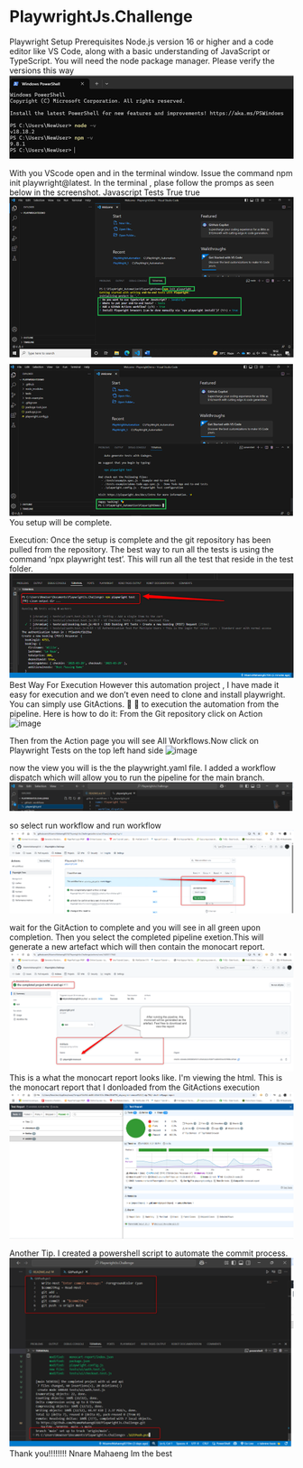 ﻿# PlaywrightJs.Challenge
Playwright Setup
Prerequisites 
Node.js version 16 or higher and a code editor like VS Code, along with a basic understanding of JavaScript or TypeScript. You will need the node package manager. Please verify the versions this way
![alt text](image-1.png)
 
With you VScode open and  in the terminal window. Issue the command 
npm init playwright@latest.
In the terminal , plase follow the promps as seen below in the screenshot.
Javascript
Tests
True 
true
 ![alt text](image-2.png)
You setup will be complete. 

Execution: 
Once the setup is complete and the git repository has been pulled from the repository. The best way to run all the tests is using the command ‘npx playwright test’. This will run all the test that reside in the test folder. 
![alt text](image-3.png)
Best Way For Execution
However this automation project , I have made it easy for execution and we don’t even need to clone and install playwright. You can simply use GitActions.   to execution the automation from the pipeline. Here is how to do it:
From the Git repository click on Action
![image](https://github.com/user-attachments/assets/f4d57bcc-6381-409d-a9e1-6756fb65e2b8)

 
Then from the Action page you will see All Workflows.Now click on 
Playwright Tests on the top left hand side
![image](https://github.com/user-attachments/assets/7a596d55-4c70-41ca-ba10-e48d769de88f)

 
now the view you will is the the playwright.yaml file. I added a workflow dispatch which will allow you to run the pipeline for the main branch.
![alt text](image-6.png)

so select run workflow
and run workflow
![alt text](image-7.png)

wait for the GitAction to complete and you will see in all green upon completion.
Then you select the completed pipeline exetion.This will generate a new artefact which will then contain the monocart report.
![alt text](image-8.png)
This is a what the monocart report looks like. I'm viewing the html.
This is the monocart report that I donloaded from the GitActions execution
![alt text](image-9.png)


Another Tip. I created a powershell script to automate the commit process.
![alt text](image-10.png)
Thank you!!!!!!!! Nnare Mahaeng Im the best
